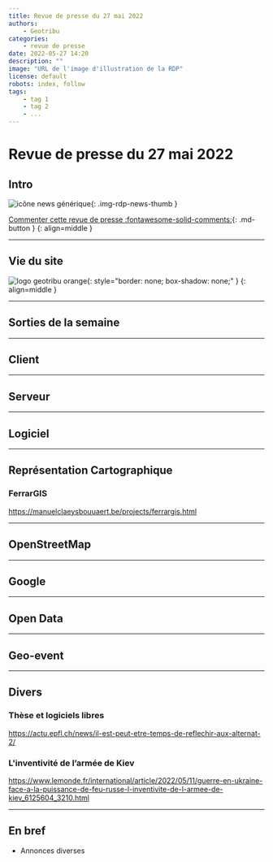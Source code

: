 ```yaml
---
title: Revue de presse du 27 mai 2022
authors:
    - Geotribu
categories:
    - revue de presse
date: 2022-05-27 14:20
description: ""
image: "URL de l'image d'illustration de la RDP"
license: default
robots: index, follow
tags:
    - tag 1
    - tag 2
    - ...
---
```


# Revue de presse du 27 mai 2022

## Intro

![icône news générique](https://cdn.geotribu.fr/img/internal/icons-rdp-news/news.png "icône news générique"){: .img-rdp-news-thumb }

[Commenter cette revue de presse :fontawesome-solid-comments:](#__comments){: .md-button }
{: align=middle }

----

## Vie du site

![logo geotribu orange](https://cdn.geotribu.fr/img/internal/charte/geotribu_logo_rectangle_384x80.png "logo geotribu orange"){: style="border: none; box-shadow: none;" }
{: align=middle }

----

## Sorties de la semaine

----

## Client

----

## Serveur

----

## Logiciel

----

## Représentation Cartographique

### FerrarGIS

<https://manuelclaeysbouuaert.be/projects/ferrargis.html>

----

## OpenStreetMap

----

## Google

----

## Open Data

----

## Geo-event

----

## Divers

### Thèse et logiciels libres 

<https://actu.epfl.ch/news/il-est-peut-etre-temps-de-reflechir-aux-alternat-2/>

### L'inventivité de l’armée de Kiev

<https://www.lemonde.fr/international/article/2022/05/11/guerre-en-ukraine-face-a-la-puissance-de-feu-russe-l-inventivite-de-l-armee-de-kiev_6125604_3210.html>

----

## En bref

- Annonces diverses
